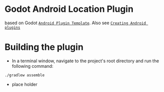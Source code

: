# Godot Android Location Plugin
 based on Godot [`Android Plugin Template`](https://github.com/m4gr3d/Godot-Android-Plugin-Template). Also see [`Creating Android plugins`](https://docs.godotengine.org/en/4.0/tutorials/platform/android/android_plugin.html)


# Building the plugin
- In a terminal window, navigate to the project's root directory and run the following command:
```
./gradlew assemble
```

* place holder




